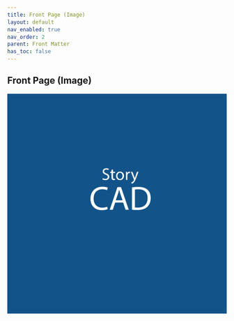 ```yaml
---
title: Front Page (Image)
layout: default
nav_enabled: true
nav_order: 2
parent: Front Matter
has_toc: false
---
```

## Front Page (Image)

![](../media/StoryCAD.png)
